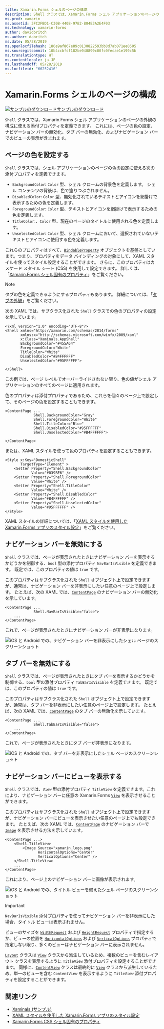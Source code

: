 ```yaml
---
title: Xamarin.Forms シェルのページの構成
description: Shell クラスでは、Xamarin.Forms シェル アプリケーションのページの外観の構成に使える添付プロパティを定義できます。 これには、ページの色の設定、ナビゲーション バーの無効化、タブ バーの無効化、およびナビゲーション バーでのビューの表示が含まれます。
ms.prod: xamarin
ms.assetid: 3FC2FBD1-C30B-4408-97B2-B04E3A2E4F03
ms.technology: xamarin-forms
author: davidbritch
ms.author: dabritch
ms.date: 05/28/2019
ms.openlocfilehash: 186e9af867e89c0130822593bb0d7ab071ee0505
ms.sourcegitcommit: 10b4ccbfcf182be940899c00fc0fecae1e199c5b
ms.translationtype: HT
ms.contentlocale: ja-JP
ms.lasthandoff: 05/28/2019
ms.locfileid: "66252416"
---
```

# <a name="xamarinforms-shell-page-configuration"></a>Xamarin.Forms シェルのページの構成

[![サンプルのダウンロード](~/media/shared/download.png)サンプルのダウンロード](https://github.com/xamarin/xamarin-forms-samples/tree/master/UserInterface/Xaminals/)

`Shell` クラスでは、Xamarin.Forms シェル アプリケーションのページの外観の構成に使える添付プロパティを定義できます。 これには、ページの色の設定、ナビゲーション バーの無効化、タブ バーの無効化、およびナビゲーション バーでのビューの表示が含まれます。

## <a name="set-page-colors"></a>ページの色を設定する

`Shell` クラスでは、シェル アプリケーションのページの色の設定に使える次の添付プロパティを定義できます。

- `BackgroundColor`: `Color` 型、シェル クロームの背景色を定義します。 シェル コンテンツの背後は、色で塗りつぶされません。
- `DisabledColor`: `Color` 型、無効化されているテキストとアイコンを網掛けで表示するための色を定義します。
- `ForegroundColor`: `Color` 型、テキストとアイコンを網掛けで表示するための色を定義します。
- `TitleColor`:、`Color` 型、現在のページのタイトルに使用される色を定義します。
- `UnselectedColor`: `Color` 型、シェル クロームにおいて、選択されていないテキストとアイコンに使用する色を定義します。

これらのプロパティはすべて、[`BindableProperty`](xref:Xamarin.Forms.BindableProperty) オブジェクトを基盤としています。つまり、プロパティをデータ バインディングの対象にして、XAML スタイルを使ってスタイル設定することができます。 さらに、このプロパティはカスケード スタイル シート (CSS) を使用して設定できます。 詳しくは、「[Xamarin.Forms シェル固有のプロパティ](~/xamarin-forms/user-interface/styles/css/index.md#xamarinforms-shell-specific-properties)」をご覧ください。

> [!NOTE]
> タブの色を定義できるようにするプロパティもあります。 詳細については、「[タブの外観](tabs.md#tab-appearance)」をご覧ください。

次の XAML では、サブクラス化された `Shell` クラスでの色のプロパティの設定を示しています。

```xaml
<?xml version="1.0" encoding="UTF-8"?>
<Shell xmlns="http://xamarin.com/schemas/2014/forms"
       xmlns:x="http://schemas.microsoft.com/winfx/2009/xaml"
       x:Class="Xaminals.AppShell"
       BackgroundColor="#455A64"
       ForegroundColor="White"
       TitleColor="White"
       DisabledColor="#B4FFFFFF"
       UnselectedColor="#95FFFFFF">

</Shell>
```

この例では、ページ レベルでオーバーライドされない限り、色の値がシェル アプリケーションのすべてのページに適用されます。

色のプロパティは添付プロパティであるため、これらを個々のページ上で設定して、そのページの色を設定することもできます。

```xaml
<ContentPage ...
             Shell.BackgroundColor="Gray"
             Shell.ForegroundColor="White"
             Shell.TitleColor="Blue"
             Shell.DisabledColor="#95FFFFFF"
             Shell.UnselectedColor="#B4FFFFFF">

</ContentPage>
```

または、XAML スタイルを使って色のプロパティを設定することもできます。

```xaml
<Style x:Key="DomesticShell"
       TargetType="Element" >
    <Setter Property="Shell.BackgroundColor"
            Value="#039BE6" />
    <Setter Property="Shell.ForegroundColor"
            Value="White" />
    <Setter Property="Shell.TitleColor"
            Value="White" />
    <Setter Property="Shell.DisabledColor"
            Value="#B4FFFFFF" />
    <Setter Property="Shell.UnselectedColor"
            Value="#95FFFFFF" />
</Style>
```

XAML スタイルの詳細については、「[XAML スタイルを使用した Xamarin.Forms アプリのスタイル設定](~/xamarin-forms/user-interface/styles/xaml/index.md)」をご覧ください。

## <a name="disable-the-navigation-bar"></a>ナビゲーション バーを無効にする

`Shell` クラスでは、ページが表示されたときにナビゲーション バーを表示するかどうかを制御する、`bool` 型の添付プロパティ `NavBarIsVisible` を定義できます。 既定では、このプロパティの値は `true` です。

このプロパティはサブクラス化された `Shell` オブジェクト上で設定できますが、通常は、ナビゲーション バーを非表示にしたい任意のページ上で設定します。 たとえば、次の XAML では、[`ContentPage`](xref:Xamarin.Forms.ContentPage) のナビゲーション バーの無効化を示しています。

```xaml
<ContentPage ...
             Shell.NavBarIsVisible="false">
    ...
</ContentPage>
```

これで、ページが表示されたときにナビゲーション バーが非表示になります。

![iOS と Android での、ナビゲーション バーを非表示にしたシェル ページのスクリーンショット](configuration-images/navigationbar-invisible.png "ナビゲーション バーを非表示にしたシェル ページ")

## <a name="disable-the-tab-bar"></a>タブ バーを無効にする

`Shell` クラスでは、ページが表示されたときにタブ バーを表示するかどうかを制御する、`bool` 型の添付プロパティ `TabBarIsVisible` を定義できます。 既定では、このプロパティの値は `true` です。

このプロパティはサブクラス化された `Shell` オブジェクト上で設定できますが、通常は、タブ バーを非表示にしたい任意のページ上で設定します。 たとえば、次の XAML では、[`ContentPage`](xref:Xamarin.Forms.ContentPage) のタブ バーの無効化を示しています。

```xaml
<ContentPage ...
             Shell.TabBarIsVisible="false">
    ...
</ContentPage>
```

これで、ページが表示されたときにタブ バーが非表示になります。

![iOS と Android での、タブ バーを非表示にしたシェル ページのスクリーンショット](configuration-images/tabbar-invisible.png "タブ バーを非表示にしたシェル ページ")

## <a name="display-views-in-the-navigation-bar"></a>ナビゲーション バーにビューを表示する

`Shell` クラスでは、`View` 型の添付プロパティ `TitleView` を定義できます。これにより、ナビゲーション バーに任意の Xamarin.Forms [`View`](xref:Xamarin.Forms.View) を表示させることができます。

このプロパティはサブクラス化された `Shell` オブジェクト上で設定できますが、ナビゲーション バーにビューを表示させたい任意のページ上でも設定できます。 たとえば、次の XAML では、[`ContentPage`](xref:Xamarin.Forms.ContentPage) のナビゲーション バーで [`Image`](xref:Xamarin.Forms.Image) を表示させる方法を示しています。

```xaml
<ContentPage ...>
    <Shell.TitleView>
        <Image Source="xamarin_logo.png"
               HorizontalOptions="Center"
               VerticalOptions="Center" />
    </Shell.TitleView>
    ...
</ContentPage>
```

これにより、ページ上のナビゲーション バーに画像が表示されます。

![iOS と Android での、タイトル ビューを備えたシェル ページのスクリーンショット](configuration-images/titleview.png "タイトル ビューを備えたシェル ページ")

> [!IMPORTANT]
> `NavBarIsVisible` 添付プロパティを使ってナビゲーション バーを非表示にした場合、タイトル ビューは表示されません。

ビューのサイズを [`WidthRequest`](xref:Xamarin.Forms.VisualElement.WidthRequest) および [`HeightRequest`](xref:Xamarin.Forms.VisualElement.HeightRequest) プロパティで指定するか、ビューの位置を [`HorizontalOptions`](xref:Xamarin.Forms.View.HorizontalOptions) および [`VerticalOptions`](xref:Xamarin.Forms.View.VerticalOptions) プロパティで指定しない限り、多くのビューはナビゲーション バーに表示されません。

[`Layout`](xref:Xamarin.Forms.Layout) クラスは [`View`](xref:Xamarin.Forms.View) クラスから派生しているため、複数のビューを含むレイアウト クラスを表示するように `TitleView` 添付プロパティを設定することができます。 同様に、[`ContentView`](xref:Xamarin.Forms.ContentView) クラスは最終的に [`View`](xref:Xamarin.Forms.View) クラスから派生しているため、単一のビューを含む `ContentView` を表示するように `TitleView` 添付プロパティを設定することができます。

## <a name="related-links"></a>関連リンク

- [Xaminals (サンプル)](https://github.com/xamarin/xamarin-forms-samples/tree/master/UserInterface/Xaminals/)
- [XAML スタイルを使用した Xamarin.Forms アプリのスタイル設定](~/xamarin-forms/user-interface/styles/xaml/index.md)
- [Xamarin.Forms CSS シェル固有のプロパティ](~/xamarin-forms/user-interface/styles/css/index.md#xamarinforms-shell-specific-properties)

